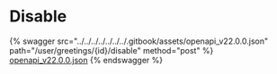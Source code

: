 # Disable

{% swagger src="../../../../../../../.gitbook/assets/openapi_v22.0.0.json" path="/user/greetings/{id}/disable" method="post" %}
[openapi_v22.0.0.json](../../../../../../../.gitbook/assets/openapi_v22.0.0.json)
{% endswagger %}
